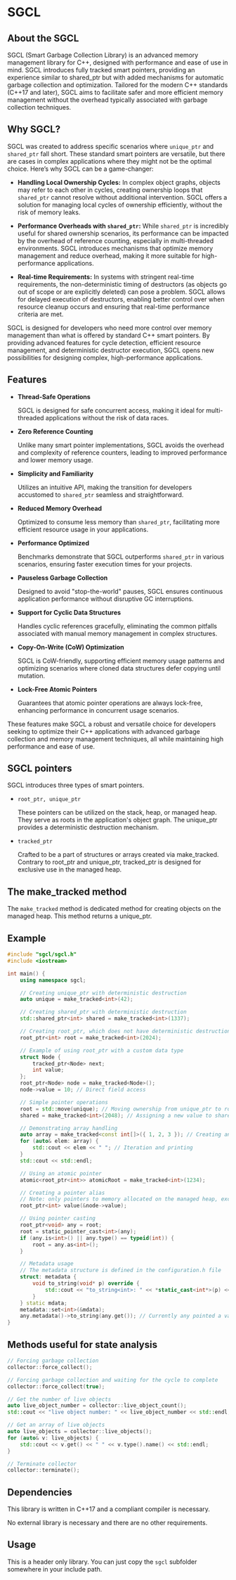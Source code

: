 # SGCL
## About the SGCL
SGCL (Smart Garbage Collection Library) is an advanced memory management library for C++, designed with performance and ease of use in mind. SGCL introduces fully tracked smart pointers, providing an experience similar to shared_ptr but with added mechanisms for automatic garbage collection and optimization. Tailored for the modern C++ standards (C++17 and later), SGCL aims to facilitate safer and more efficient memory management without the overhead typically associated with garbage collection techniques.
## Why SGCL?

SGCL was created to address specific scenarios where `unique_ptr` and `shared_ptr` fall short. These standard smart pointers are versatile, but there are cases in complex applications where they might not be the optimal choice. Here’s why SGCL can be a game-changer:

- **Handling Local Ownership Cycles:** In complex object graphs, objects may refer to each other in cycles, creating ownership loops that `shared_ptr` cannot resolve without additional intervention. SGCL offers a solution for managing local cycles of ownership efficiently, without the risk of memory leaks.

- **Performance Overheads with `shared_ptr`:** While `shared_ptr` is incredibly useful for shared ownership scenarios, its performance can be impacted by the overhead of reference counting, especially in multi-threaded environments. SGCL introduces mechanisms that optimize memory management and reduce overhead, making it more suitable for high-performance applications.

- **Real-time Requirements:** In systems with stringent real-time requirements, the non-deterministic timing of destructors (as objects go out of scope or are explicitly deleted) can pose a problem. SGCL allows for delayed execution of destructors, enabling better control over when resource cleanup occurs and ensuring that real-time performance criteria are met.

SGCL is designed for developers who need more control over memory management than what is offered by standard C++ smart pointers. By providing advanced features for cycle detection, efficient resource management, and deterministic destructor execution, SGCL opens new possibilities for designing complex, high-performance applications.
## Features
- **Thread-Safe Operations** 

    SGCL is designed for safe concurrent access, making it ideal for multi-threaded applications without the risk of data races.

- **Zero Reference Counting** 
    
    Unlike many smart pointer implementations, SGCL avoids the overhead and complexity of reference counters, leading to improved performance and lower memory usage.

- **Simplicity and Familiarity** 
    
    Utilizes an intuitive API, making the transition for developers accustomed to `shared_ptr` seamless and straightforward.

- **Reduced Memory Overhead** 

    Optimized to consume less memory than `shared_ptr`, facilitating more efficient resource usage in your applications.

- **Performance Optimized** 

    Benchmarks demonstrate that SGCL outperforms `shared_ptr` in various scenarios, ensuring faster execution times for your projects.

- **Pauseless Garbage Collection** 

    Designed to avoid "stop-the-world" pauses, SGCL ensures continuous application performance without disruptive GC interruptions.

- **Support for Cyclic Data Structures** 

    Handles cyclic references gracefully, eliminating the common pitfalls associated with manual memory management in complex structures.

- **Copy-On-Write (CoW) Optimization** 

    SGCL is CoW-friendly, supporting efficient memory usage patterns and optimizing scenarios where cloned data structures defer copying until mutation.

- **Lock-Free Atomic Pointers**

    Guarantees that atomic pointer operations are always lock-free, enhancing performance in concurrent usage scenarios.

These features make SGCL a robust and versatile choice for developers seeking to optimize their C++ applications with advanced garbage collection and memory management techniques, all while maintaining high performance and ease of use.
## SGCL pointers
SGCL introduces three types of smart pointers.

- `root_ptr, unique_ptr`

    These pointers can be utilized on the stack, heap, or managed heap. They serve as roots in the application's object graph. The unique_ptr provides a deterministic destruction mechanism.

- `tracked_ptr` 

    Crafted to be a part of structures or arrays created via make_tracked. Contrary to root_ptr and unique_ptr, tracked_ptr is designed for exclusive use in the managed heap.

## The make_tracked method
The `make_tracked` method is dedicated method for creating objects on the managed heap. This method returns a unique_ptr.
## Example
```cpp
#include "sgcl/sgcl.h"
#include <iostream>

int main() {
    using namespace sgcl;

    // Creating unique_ptr with deterministic destruction
    auto unique = make_tracked<int>(42);

    // Creating shared_ptr with deterministic destruction
    std::shared_ptr<int> shared = make_tracked<int>(1337);

    // Creating root_ptr, which does not have deterministic destruction (managed by GC)
    root_ptr<int> root = make_tracked<int>(2024);

    // Example of using root_ptr with a custom data type
    struct Node {
        tracked_ptr<Node> next;
        int value;
    };
    root_ptr<Node> node = make_tracked<Node>();
    node->value = 10; // Direct field access

    // Simple pointer operations
    root = std::move(unique); // Moving ownership from unique_ptr to root_ptr
    shared = make_tracked<int>(2048); // Assigning a new value to shared_ptr

    // Demonstrating array handling
    auto array = make_tracked<const int[]>({ 1, 2, 3 }); // Creating an array and initialization
    for (auto& elem: array) {
        std::cout << elem << " "; // Iteration and printing
    }
    std::cout << std::endl;

    // Using an atomic pointer
    atomic<root_ptr<int>> atomicRoot = make_tracked<int>(1234);

    // Creating a pointer alias
    // Note: only pointers to memory allocated on the managed heap, excluding arrays
    root_ptr<int> value(&node->value);

    // Using pointer casting
    root_ptr<void> any = root;
    root = static_pointer_cast<int>(any);
    if (any.is<int>() || any.type() == typeid(int)) {
        root = any.as<int>();
    }

    // Metadata usage
    // The metadata structure is defined in the configuration.h file
    struct: metadata {
        void to_string(void* p) override {
            std::cout << "to_string<int>: " << *static_cast<int*>(p) << std::endl;
        }
    } static mdata;
    metadata::set<int>(&mdata);
    any.metadata()->to_string(any.get()); // Currently any pointed a value of type int.
}
```
## Methods useful for state analysis
```cpp
// Forcing garbage collection
collector::force_collect();

// Forcing garbage collection and waiting for the cycle to complete
collector::force_collect(true);

// Get the number of live objects
auto live_object_number = collector::live_object_count();
std::cout << "live object number: " << live_object_number << std::endl;

// Get an array of live objects
auto live_objects = collector::live_objects();
for (auto& v: live_objects) {
    std::cout << v.get() << " " << v.type().name() << std::endl;
}

// Terminate collector
collector::terminate();
```
## Dependencies
This library is written in C++17 and a compliant compiler is necessary. 

No external library is necessary and there are no other requirements.
## Usage
This is a header only library. You can just copy the `sgcl` subfolder somewhere in your include path.
